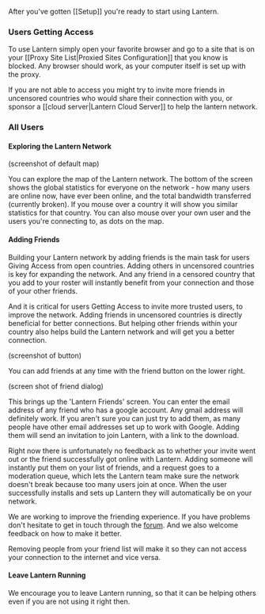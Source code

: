 After you've gotten [[Setup]] you're ready to start using Lantern. 

### Users Getting Access

To use Lantern simply open your favorite browser and go to a site that is on your [[Proxy Site List|Proxied Sites Configuration]] that you know is blocked. Any browser should work, as your computer itself is set up with the proxy.

If you are not able to access you might try to invite more friends in uncensored countries who would share their connection with you, or sponsor a [[cloud server|Lantern Cloud Server]] to help the lantern network. 

### All Users

#### Exploring the Lantern Network

(screenshot of default map)

You can explore the map of the Lantern network. The bottom of the screen shows the global statistics for everyone on the network - how many users are online now, have ever been online, and the total bandwidth transferred (currently broken). If you mouse over a country it will show you similar statistics for that country. You can also mouse over your own user and the users you're connecting to, as dots on the map.

#### Adding Friends

Building your Lantern network by adding friends is the main task for users Giving Access from open countries. Adding others in uncensored countries is key for expanding the network. And any friend in a censored country that you add to your roster will instantly benefit from your connection and those of your other friends.

And it is critical for users Getting Access to invite more trusted users, to improve the network. Adding friends in uncensored countries is directly beneficial for better connections. But helping other friends within your country also helps build the Lantern network and will get you a better connection.

(screenshot of button)

You can add friends at any time with the friend button on the lower right. 

(screen shot of friend dialog)

This brings up the 'Lantern Friends' screen. You can enter the email address of any friend who has a google account. Any gmail address will definitely work. If you aren't sure you can just try to add them, as many people have other email addresses set up to work with Google. Adding them will send an invitation to join Lantern, with a link to the download.

Right now there is unfortunately no feedback as to whether your invite went out or the friend successfully got online with Lantern. Adding someone will instantly put them on your list of friends, and a request goes to a moderation queue, which lets the Lantern team make sure the network doesn't break because too many users join at once. When the user successfully installs and sets up Lantern they will automatically be on your network.

We are working to improve the friending experience. If you have problems don't hesitate to get in touch through the [forum](https://groups.google.com/forum/#!forum/lantern-users-en). And we also welcome feedback on how to make it better.

Removing people from your friend list will make it so they can not access your connection to the internet and vice versa.

#### Leave Lantern Running

We encourage you to leave Lantern running, so that it can be helping others even if you are not using it right then. 